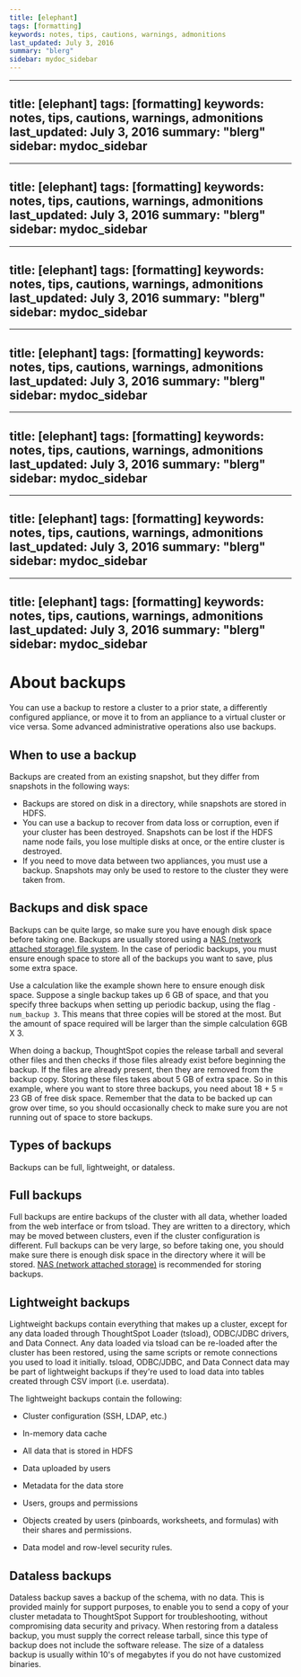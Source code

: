 ```yaml
---
title: [elephant]
tags: [formatting]
keywords: notes, tips, cautions, warnings, admonitions
last_updated: July 3, 2016
summary: "blerg"
sidebar: mydoc_sidebar
---
```

---
title: [elephant]
tags: [formatting]
keywords: notes, tips, cautions, warnings, admonitions
last_updated: July 3, 2016
summary: "blerg"
sidebar: mydoc_sidebar
---
---
title: [elephant]
tags: [formatting]
keywords: notes, tips, cautions, warnings, admonitions
last_updated: July 3, 2016
summary: "blerg"
sidebar: mydoc_sidebar
---
---
title: [elephant]
tags: [formatting]
keywords: notes, tips, cautions, warnings, admonitions
last_updated: July 3, 2016
summary: "blerg"
sidebar: mydoc_sidebar
---
---
title: [elephant]
tags: [formatting]
keywords: notes, tips, cautions, warnings, admonitions
last_updated: July 3, 2016
summary: "blerg"
sidebar: mydoc_sidebar
---
---
title: [elephant]
tags: [formatting]
keywords: notes, tips, cautions, warnings, admonitions
last_updated: July 3, 2016
summary: "blerg"
sidebar: mydoc_sidebar
---
---
title: [elephant]
tags: [formatting]
keywords: notes, tips, cautions, warnings, admonitions
last_updated: July 3, 2016
summary: "blerg"
sidebar: mydoc_sidebar
---
---
title: [elephant]
tags: [formatting]
keywords: notes, tips, cautions, warnings, admonitions
last_updated: July 3, 2016
summary: "blerg"
sidebar: mydoc_sidebar
---
# About backups

You can use a backup to restore a cluster to a prior state, a differently configured appliance, or move it to from an appliance to a virtual cluster or vice versa. Some advanced administrative operations also use backups.

## When to use a backup

Backups are created from an existing snapshot, but they differ from snapshots in the following ways:

-   Backups are stored on disk in a directory, while snapshots are stored in HDFS.
-   You can use a backup to recover from data loss or corruption, even if your cluster has been destroyed. Snapshots can be lost if the HDFS name node fails, you lose multiple disks at once, or the entire cluster is destroyed.
-   If you need to move data between two appliances, you must use a backup. Snapshots may only be used to restore to the cluster they were taken from.

## Backups and disk space

Backups can be quite large, so make sure you have enough disk space before taking one. Backups are usually stored using a [NAS \(network attached storage\) file system](../setup/NAS_mount.html#). In the case of periodic backups, you must ensure enough space to store all of the backups you want to save, plus some extra space.

Use a calculation like the example shown here to ensure enough disk space. Suppose a single backup takes up 6 GB of space, and that you specify three backups when setting up periodic backup, using the flag `-num_backup 3`. This means that three copies will be stored at the most. But the amount of space required will be larger than the simple calculation 6GB X 3.

When doing a backup, ThoughtSpot copies the release tarball and several other files and then checks if those files already exist before beginning the backup. If the files are already present, then they are removed from the backup copy. Storing these files takes about 5 GB of extra space. So in this example, where you want to store three backups, you need about 18 + 5 = 23 GB of free disk space. Remember that the data to be backed up can grow over time, so you should occasionally check to make sure you are not running out of space to store backups.

## Types of backups

Backups can be full, lightweight, or dataless.

## Full backups

Full backups are entire backups of the cluster with all data, whether loaded from the web interface or from tsload. They are written to a directory, which may be moved between clusters, even if the cluster configuration is different. Full backups can be very large, so before taking one, you should make sure there is enough disk space in the directory where it will be stored. [NAS \(network attached storage\)](../setup/NAS_mount.html#) is recommended for storing backups.

## Lightweight backups

Lightweight backups contain everything that makes up a cluster, except for any data loaded through ThoughtSpot Loader \(tsload\), ODBC/JDBC drivers, and Data Connect. Any data loaded via tsload can be re-loaded after the cluster has been restored, using the same scripts or remote connections you used to load it initially. tsload, ODBC/JDBC, and Data Connect data may be part of lightweight backups if they're used to load data into tables created through CSV import \(i.e. userdata\).

The lightweight backups contain the following:

-   Cluster configuration \(SSH, LDAP, etc.\)

-   In-memory data cache

-   All data that is stored in HDFS

-   Data uploaded by users

-   Metadata for the data store

-   Users, groups and permissions

-   Objects created by users \(pinboards, worksheets, and formulas\) with their shares and permissions.

-   Data model and row-level security rules.


## Dataless backups

Dataless backup saves a backup of the schema, with no data. This is provided mainly for support purposes, to enable you to send a copy of your cluster metadata to ThoughtSpot Support for troubleshooting, without compromising data security and privacy. When restoring from a dataless backup, you must supply the correct release tarball, since this type of backup does not include the software release. The size of a dataless backup is usually within 10's of megabytes if you do not have customized binaries.
